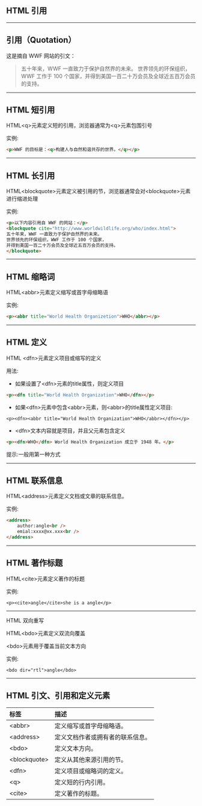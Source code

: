 ## HTML 引用

---

## 引用（Quotation）

这是摘自 WWF 网站的引文：

> 五十年来，WWF 一直致力于保护自然界的未来。 世界领先的环保组织，WWF 工作于 100 个国家，并得到美国一百二十万会员及全球近五百万会员的支持。

---

## HTML 短引用

HTML&lt;q&gt;元素定义短的引用，浏览器通常为&lt;q&gt;元素包围引号

实例:

```HTML
<p>WWF 的目标是：<q>构建人与自然和谐共存的世界。</q></p>
```

---

## HTML 长引用

HTML&lt;blockquote&gt;元素定义被引用的节，浏览器通常会对&lt;blockquote&gt;元素进行缩进处理

实例:

```HTML
<p>以下内容引用自 WWF 的网站：</p>
<blockquote cite="http://www.worldwildlife.org/who/index.html">
五十年来，WWF 一直致力于保护自然界的未来。
世界领先的环保组织，WWF 工作于 100 个国家，
并得到美国一百二十万会员及全球近五百万会员的支持。
</blockquote>
```

---

## HTML 缩略词

HTML&lt;abbr&gt;元素定义缩写或首字母缩略语

实例:

```HTML
<p><abbr title="World Health Organizetion">WHO</abbr></p>
```

---

## HTML 定义

HTML &lt;dfn&gt;元素定义项目或缩写的定义

用法:

* 如果设置了&lt;dfn&gt;元素的title属性，则定义项目

```HTML
<p><dfn title="World Health Organization">WHO</dfn></p>
```

* 如果&lt;dfn&gt;元素中包含&lt;abbr&gt;元素，则&lt;abbr&gt;的title属性定义项目:

```
<p><dfn><abbr title="World Health Organization">WHO</abbr></dfn></p>
```

* &lt;dfn&gt;文本内容就是项目，并且父元素包含定义

```HTML
<p><dfn>WHO</dfn> World Health Organization 成立于 1948 年。</p>
```

提示:一般用第一种方式

---

## HTML 联系信息

HTML&lt;address&gt;元素定义文档或文章的联系信息。

实例:

```HTML
<address>
    author:angle<br />
    emial:xxxx@xx.xxx<br />
</address>
```

---

## HTML 著作标题

HTML&lt;cite&gt;元素定义著作的标题

实例:

```
<p><cite>angle</cite>she is a angle</p>
```

---

HTML 双向重写

HTML&lt;bdo&gt;元素定义双流向覆盖

&lt;bdo&gt;元素用于覆盖当前文本方向

实例:

```
<bdo dir="rtl">angle</bdo>
```

---

## HTML 引文、引用和定义元素

| 标签 | 描述 |
| :--- | :--- |
| &lt;abbr&gt; | 定义缩写或首字母缩略语。 |
| &lt;address&gt; | 定义文档作者或拥有者的联系信息。 |
| &lt;bdo&gt; | 定义文本方向。 |
| &lt;blockquote&gt; | 定义从其他来源引用的节。 |
| &lt;dfn&gt; | 定义项目或缩略词的定义。 |
| &lt;q&gt; | 定义短的行内引用。 |
| &lt;cite&gt; | 定义著作的标题。 |



